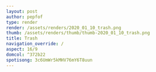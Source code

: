 ```yaml
---
layout: post
author: pepfof
type: render
render: /assets/renders/2020_01_10_trash.png
thumb: /assets/renders/thumb/thumb-2020_01_10_trash.png
title: Trash
navigation_override: /
aspect: 16/9
domcol: ^372b22
spotisong: 3c6UmWr5kMHV76mY6T8uun
---
```


<!--USER BEGIN 1-->

<!--USER END 1-->

<!--more-->
<!--USER BEGIN 2-->

<!--USER END 2-->

